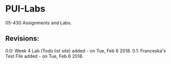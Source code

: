 # PUI-Labs

05-430 Assignments and Labs.

Revisions:
----------
0.0: Week 4 Lab (Todo list site) added - on Tue, Feb 6 2018.
0.1: Franceska's Test File added - on Tue, Feb 6 2018.
